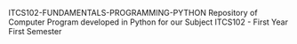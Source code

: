 ITCS102-FUNDAMENTALS-PROGRAMMING-PYTHON
Repository of Computer Program developed in Python for our Subject ITCS102 - First Year First Semester

